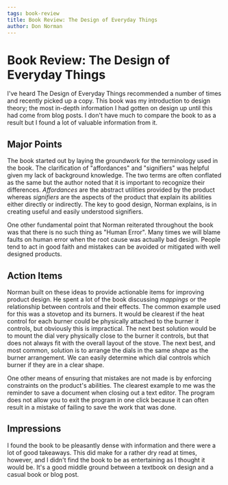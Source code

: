 ```yaml
---
tags: book-review 
title: Book Review: The Design of Everyday Things
author: Don Norman
---
```


# Book Review: The Design of Everyday Things

I've heard The Design of Everyday Things recommended a number of times and recently picked up a copy. This book was my introduction to design theory; the most in-depth information I had gotten on design up until this had come from blog posts. I don't have much to compare the book to as a result but I found a lot of valuable information from it.

## Major Points

The book started out by laying the groundwork for the terminology used in the book. The clarification of "affordances" and "signifiers" was helpful given my lack of background knowledge. The two terms are often conflated as the same but the author noted that it is important to recognize their differences. _Affordances_ are the abstract utilities provided by the product whereas _signifiers_ are the aspects of the product that explain its abilities either directly or indirectly. The key to good design, Norman explains, is in creating useful and easily understood signifiers.

One other fundamental point that Norman reiterated throughout the book was that there is no such thing as "Human Error". Many times we will blame faults on human error when the root cause was actually bad design. People tend to act in good faith and mistakes can be avoided or mitigated with well designed products.

## Action Items

Norman built on these ideas to provide actionable items for improving product design. He spent a lot of the book discussing _mappings_ or the relationship between controls and their effects. The common example used for this was a stovetop and its burners. It would be clearest if the heat control for each burner could be physically attached to the burner it controls, but obviously this is impractical. The next best solution would be to mount the dial very physically close to the burner it controls, but that does not always fit with the overall layout of the stove. The next best, and most common, solution is to arrange the dials in the same _shape_ as the burner arrangement. We can easily determine which dial controls which burner if they are in a clear shape.

One other means of ensuring that mistakes are not made is by enforcing constraints on the product's abilities. The clearest example to me was the reminder to save a document when closing out a text editor. The program does not allow you to exit the program in one click because it can often result in a mistake of failing to save the work that was done.

## Impressions

I found the book to be pleasantly dense with information and there were a lot of good takeaways. This did make for a rather dry read at times, however, and I didn't find the book to be as entertaining as I thought it would be. It's a good middle ground between a textbook on design and a casual book or blog post.
